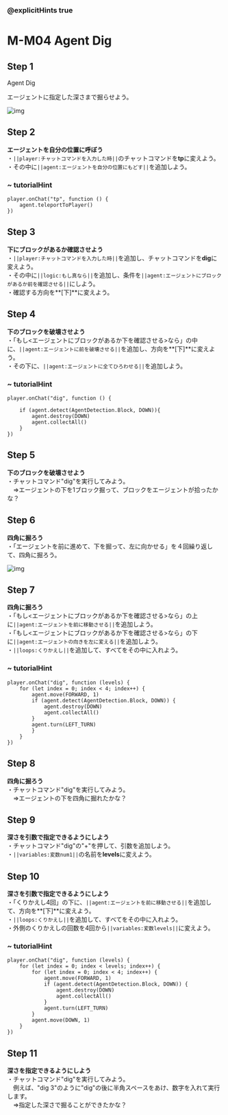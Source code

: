 ### @explicitHints true

# M-M04 Agent Dig　

## Step 1
Agent Dig  

エージェントに指定した深さまで掘らせよう。

![img](https://teck89.xsrv.jp/MEE_tutorial/img/M-M04.png)

## Step 2
**エージェントを自分の位置に呼ぼう**  
・``||player:チャットコマンドを入力した時||``のチャットコマンドを**tp**に変えよう。  
・その中に``||agent:エージェントを自分の位置にもどす||``を追加しよう。

### ~ tutorialHint
```blocks
player.onChat("tp", function () {
    agent.teleportToPlayer()
})
```

## Step 3
**下にブロックがあるか確認させよう**  
・``||player:チャットコマンドを入力した時||``を追加し、チャットコマンドを**dig**に変えよう。  
・その中に``||logic:もし真なら||``を追加し、条件を``||agent:エージェントにブロックがあるか前を確認させる||``にしよう。  
・確認する方向を**[下]**に変えよう。


## Step 4
**下のブロックを破壊させよう**  
・「もし<エージェントにブロックがあるか下を確認させる>なら」の中に、``||agent:エージェントに前を破壊させる||``を追加し、方向を**[下]**に変えよう。  
・その下に、``||agent:エージェントに全てひろわせる||``を追加しよう。

### ~ tutorialHint
```blocks
player.onChat("dig", function () {

    if (agent.detect(AgentDetection.Block, DOWN)){
        agent.destroy(DOWN)
        agent.collectAll()
    }
})

```

## Step 5
**下のブロックを破壊させよう**  
・チャットコマンド"dig"を実行してみよう。  
　⇒エージェントの下を1ブロック掘って、ブロックをエージェントが拾ったかな？

## Step 6
**四角に掘ろう**  
・「エージェントを前に進めて、下を掘って、左に向かせる」を４回繰り返して、四角に掘ろう。    

![img](https://teck89.xsrv.jp/MEE_tutorial/img/M-M04_1.png)

## Step 7
**四角に掘ろう**  
・「もし<エージェントにブロックがあるか下を確認させる>なら」の上に``||agent:エージェントを前に移動させる||``を追加しよう。  
・「もし<エージェントにブロックがあるか下を確認させる>なら」の下に``||agent:エージェントの向きを左に変える||``を追加しよう。  
・``||loops:くりかえし||``を追加して、すべてをその中に入れよう。

### ~ tutorialHint
```blocks
player.onChat("dig", function (levels) {
    for (let index = 0; index < 4; index++) {
        agent.move(FORWARD, 1)
        if (agent.detect(AgentDetection.Block, DOWN)) {
            agent.destroy(DOWN)
            agent.collectAll()
        }
        agent.turn(LEFT_TURN)
        }
    }
})

```

## Step 8
**四角に掘ろう**  
・チャットコマンド"dig"を実行してみよう。   
　⇒エージェントの下を四角に掘れたかな？

## Step 9
**深さを引数で指定できるようにしよう**  
・チャットコマンド"dig"の"+"を押して、引数を追加しよう。  
・``||variables:変数num1||``の名前を**levels**に変えよう。

## Step 10
**深さを引数で指定できるようにしよう**  
・「くりかえし4回」の下に、``||agent:エージェントを前に移動させる||``を追加して、方向を**[下]**に変えよう。  
・``||loops:くりかえし||``を追加して、すべてをその中に入れよう。  
・外側のくりかえしの回数を4回から``||variables:変数levels||``に変えよう。

### ~ tutorialHint
```blocks
player.onChat("dig", function (levels) {
    for (let index = 0; index < levels; index++) {
        for (let index = 0; index < 4; index++) {
            agent.move(FORWARD, 1)
            if (agent.detect(AgentDetection.Block, DOWN)) {
                agent.destroy(DOWN)
                agent.collectAll()
            }
            agent.turn(LEFT_TURN)
        }
        agent.move(DOWN, 1)
    }
})
```

## Step 11
**深さを指定できるようにしよう**  
・チャットコマンド"dig"を実行してみよう。  
　例えば、"dig 3"のように"dig"の後に半角スペースをあけ、数字を入れて実行します。  
　⇒指定した深さで掘ることができたかな？

